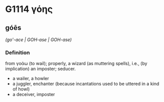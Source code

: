 # G1114 γόης

## góēs

_(go'-ace | GOH-ase | GOH-ase)_

### Definition

from γοάω (to wail); properly, a wizard (as muttering spells), i.e., (by implication) an imposter; seducer.

- a wailer, a howler
- a juggler, enchanter (because incantations used to be uttered in a kind of howl)
- a deceiver, imposter

